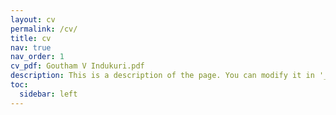 ```yaml
---
layout: cv
permalink: /cv/
title: cv
nav: true
nav_order: 1
cv_pdf: Goutham V Indukuri.pdf
description: This is a description of the page. You can modify it in '_pages/cv.md'. You can also change or remove the top pdf download button.
toc:
  sidebar: left
---
```

